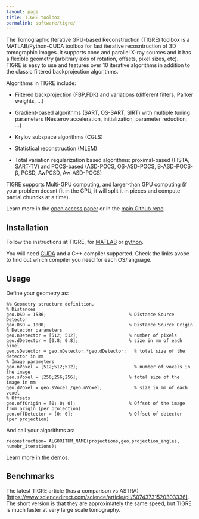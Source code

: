 ```yaml
---
layout: page
title: TIGRE toolbox
permalink: software/tigre/
---
```


The Tomographic Iterative GPU-based Reconstruction (TIGRE) toolbox is a MATLAB/Python-CUDA toolbox for fast iterative recosntruction of 3D tomographic images. It supports cone and parallel X-ray sources and it has a flexible geometry (arbitrary axis of rotation, offsets, pixel sizes, etc). TIGRE is easy to use and features over 10 iterative algorithms in addition to the classic filtered backprojection algorithms. 

Algorithms in TIGRE include:

 - Filtered backprojection (FBP,FDK) and variations (different filters, Parker weights, ...)

 - Gradient-based algorithms (SART, OS-SART, SIRT) with multiple tuning parameters (Nesterov acceleration, initialization, parameter reduction, ...)

 - Krylov subspace algorithms (CGLS)

 - Statistical reconstruction (MLEM)

 - Total variation regularization based algorithms: proximal-based (FISTA, SART-TV) and POCS-based (ASD-POCS, OS-ASD-POCS, B-ASD-POCS-β, PCSD, AwPCSD, Aw-ASD-POCS)

TIGRE supports Multi-GPU computing, and larger-than GPU computing (if your problem doesnt fit in the GPU, it will split it in pieces and compute partial chuncks at a time).

Learn more in the [open access paper](http://iopscience.iop.org/article/10.1088/2057-1976/2/5/055010) or in the [main Github repo](https://github.com/CERN/TIGRE).

## Installation

Follow the instructions at TIGRE, for [MATLAB](https://github.com/CERN/TIGRE/blob/master/Frontispiece/MATLAB_installation.md) or [python](https://github.com/CERN/TIGRE/blob/master/Frontispiece/MATLAB_installation.md).


You will need [CUDA](https://developer.nvidia.com/cuda-downloads) and a C++ compiler supported. Check the links avobe to find out which compiler you need for each OS/language.


## Usage

Define your geometry as: 

```
%% Geometry structure definition.	 
% Distances	 
geo.DSD = 1536;	                              % Distance Source Detector
geo.DSO = 1000;	                              % Distance Source Origin
% Detector parameters	 
geo.nDetector = [512; 512];	                  % number of pixels
geo.dDetector = [0.8; 0.8];	                  % size in mm of each pixel
geo.sDetector = geo.nDetector.*geo.dDetector;	% total size of the detector in mm
% Image parameters	 
geo.nVoxel = [512;512;512];                 	% number of voxels in the image
geo.sVoxel = [256;256;256];	                  % total size of the image in mm
geo.dVoxel = geo.sVoxel./geo.nVoxel;	        % size in mm of each voxel
% Offsets	 
geo.offOrigin = [0; 0; 0];	                  % Offset of the image from origin (per projection)         
geo.offDetector = [0; 0];                     % Offset of detector (per projection)
```

And call your algorithms as:

```
reconstruction= ALGORITHM_NAME(projections,geo,projection_angles, numebr_iterations);
```

Learn more in [the demos](https://github.com/CERN/TIGRE/tree/master/MATLAB/Demos). 

## Benchmarks

The latest TIGRE article (has a comparison vs ASTRA)[https://www.sciencedirect.com/science/article/pii/S0743731520303336]. The short version is that they are approximately the same speed, but TIGRE is much faster at very large scale tomography. 
